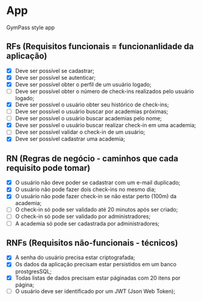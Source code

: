 # App

GymPass style app

## RFs (Requisitos funcionais = funcionanlidade da aplicação)

- [x] Deve ser possível se cadastrar;
- [x] Deve ser possível se autenticar;
- [x] Deve ser possível obter o perfil de um usuário logado;
- [ ] Deve ser possível obter o número de check-ins realizados pelo usuário logado;
- [x] Deve ser possível o usuário obter seu histórico de check-ins;
- [ ] Deve ser possível o usuário buscar por academias próximas;
- [ ] Deve ser possível o usuário buscar academias pelo nome;
- [x] Deve ser possível o usuário buscar realizar check-in em uma academia;
- [ ] Deve ser possível validar o check-in de um usuário;
- [x] Deve ser possível cadastrar uma academia;

## RN (Regras de negócio - caminhos que cada requisito pode tomar)

- [x] O usuário não deve poder se cadastrar com um e-mail duplicado;
- [x] O usuário não pode fazer dois check-ins no mesmo dia;
- [x] O usuário não pode fazer check-in se não estar perto (100m) da academia;
- [ ] O check-in só pode ser validado até 20 minutos após ser criado;
- [ ] O check-in só pode ser validado por administradores;
- [ ] A academia só pode ser cadastrada por administradores;

## RNFs (Requisitos não-funcionais - técnicos)

- [x] A senha do usuário precisa estar criptografada;
- [x] Os dados da aplicação precisam estar persistidos em um banco prostgresSQL;
- [x] Todas listas de dados precisam estar páginadas com 20 itens por página;
- [ ] O usuário deve ser identificado por um JWT (Json Web Token);
